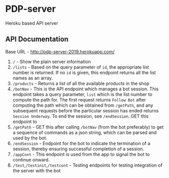 # PDP-server
Heroku based API server

## API Documentation

Base URL - http://pdp-server-2019.herokuapp.com/

1. `/` - Show the plain server information
2. `/lists` - Based on the query parameter of `id`, the appropriate list number is returned. If no `id` is given, this endpoint returns all the list names as an array.
3. `/products` - Returns a list of all the available products in the shop
4. `/botNav` - This is the API endpoint which manages a bot session. This endpoint takes a query parameter, `list` which is the list number to compute the path for. The first request returns `Follow Bot` after computing the path which can be obtained from `/getPath`, and any subsequent requests before the particular session has ended returns `Session Underway`. To end the session, see `/endSession`. GET this endpoint to 
5. `/getPath` - GET this after calling `/botNav` (from the bot preferably) to get a sequence of commands as a json string, which can be parsed and used by the bot.
6. `/endSession` - Endpoint for the bot to indicate the termination of a session, thereby ensuring successful completion of a session.
7. `/appCont` - This endpoint is used from the app to signal the bot to continue onward.
8. `/test`,`/testinit`,`/testcont` - Testing endpoints for testing integration of the server with the bot